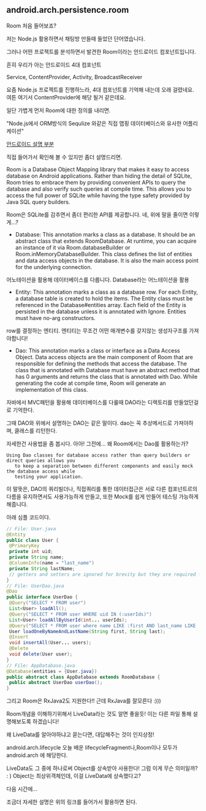 ## android.arch.persistence.room

Room 처음 들어보죠?

저는 Node.js 활용하면서 채팅방 만들때 들었던 단어였습니다.

 그러나 어떤 프로젝트를 분석하면서 발견한 Room이라는 안드로이드 컴포넌트입니다.

 흔히 우리가 아는 안드로이드 4대 컴포넌트

 Service, ContentProvider, Activity, BroadcastReceiver

요즘 Node.js 프로젝트를 진행하느라, 4대 컴포넌트를 기억해 내는데 오래 걸렸네요. 여튼 여기서 ContentProvider에 해당 될거 같은데요.

일단 가볍게 먼저 Room에 대한 정의를 내리면.

"Node.js에서 ORM방식의 Sequlize 와같은 직접 맵핑 데이터베이스와 유사한 어플리케이션"

[안드로이드 설명 부분](https://developer.android.com/reference/android/arch/persistence/room/package-summary.html)

직접 들어가서 확인해 볼 수 있지만 좀더 설명드리면.

Room is a Database Object Mapping library that makes it easy to access database on Android applications.
Rather than hiding the detail of SQLite, Room tries to embrace them by providing convenient APIs to query the database and also verify such queries at compile time. This allows you to access the full power of SQLite while having the type safety provided by Java SQL query builders.

 Room은 SQLite를 감추면서 좀더 편리한 API를 제공합니다.
 네, 위에 말을 줄이면 이렇게...?

* Database: This annotation marks a class as a database. It should be an abstract class that extends RoomDatabase. At runtime, you can acquire an instance of it via Room.databaseBuilder or Room.inMemoryDatabaseBuilder.
This class defines the list of entities and data access objects in the database. It is also the main access point for the underlying connection.

어노테이션을 활용해 데이터베이스를 다룹니다.
Database라는 어느테이션을 활용

* Entity: This annotation marks a class as a database row. For each Entity, a database table is created to hold the items. The Entity class must be referenced in the Database#entities array. Each field of the Entity is persisted in the database unless it is annotated with Ignore. Entities must have no-arg constructors.

row를 결정하는 엔티티. 엔티티는 무조건 어떤 매개변수를 갖지않는 생성자구조를 가져야합니다!

* Dao: This annotation marks a class or interface as a Data Access Object. Data access objects are the main component of Room that are responsible for defining the methods that access the database. The class that is annotated with Database must have an abstract method that has 0 arguments and returns the class that is annotated with Dao. While generating the code at compile time, Room will generate an implementation of this class.

자바에서 MVC패턴을 활용해 데이터베이스를 다룰때 DAO라는 디렉토리를 만들었던걸로 기억한다.

그때 DAO와 위에서 설명하는 DAO는 같은 말이다. dao는 꼭 추상메서드로 가져야하며, 클래스를 리턴한다.

자세한건 사용법을 좀 봅시다. 아아! 그전에... 왜 Room에서는 Dao를 활용하는가?

```
Using Dao classes for database access rather than query builders or direct queries allows you
   to keep a separation between different components and easily mock the database access while
   testing your application.
```

 이 말뜻은, DAO의 쿼리빌더나, 직접쿼리를 통한 데이터접근은 서로 다른 컴포넌트르의 다름을 유지하면서도 사용가능하게 만들고, 또한 Mock를 쉽게 만들어 테스팅 가능하게 해줍니다.

아래 심플 코드이다.
 ```java
 // File: User.java
@Entity
public class User {
  @PrimaryKey
  private int uid;
  private String name;
  @ColumnInfo(name = "last_name")
  private String lastName;
  // getters and setters are ignored for brevity but they are required for Room to work.
}
// File: UserDao.java
@Dao
public interface UserDao {
  @Query("SELECT * FROM user")
  List<User> loadAll();
  @Query("SELECT * FROM user WHERE uid IN (:userIds)")
  List<User> loadAllByUserId(int... userIds);
  @Query("SELECT * FROM user where name LIKE :first AND last_name LIKE :last LIMIT 1")
  User loadOneByNameAndLastName(String first, String last);
  @Insert
  void insertAll(User... users);
  @Delete
  void delete(User user);
}
// File: AppDatabase.java
@Database(entities = {User.java})
public abstract class AppDatabase extends RoomDatabase {
  public abstract UserDao userDao();
}
 ```

 그리고 Room은 RxJava2도 지원한다!!
 근데 RxJava를 잘모른다 :)))

Room개념을 이해하기위해서 LiveData라는 것도 알면 좋을듯! 이는 다른 파일 통해 설명해보도록 하겠습니다!

왜 LiveData를 알아야하냐고 묻는다면, 대답해주는 것이 인지상정!

android.arch.lifecycle 오늘 배운 lifecycleFragment나,Room이나 모두가 android.arch 에 해당한다.

LiveData도 그 중에 하나로써 Object를 상속받아 사용한다!
그럼 이게 무슨 의미일까? : ) Object는 최상위객체인데, 이걸 LiveData에 상속했다고?

다음 시간에...

조금더 자세한 설명은 위의 링크를 들어가서 활용하면 된다.
